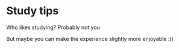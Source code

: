 # Study tips
Who likes studying? Probably not you

But maybe you can make the experience slightly more enjoyable :))
